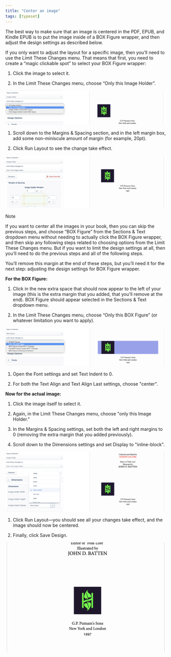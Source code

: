 ```yaml
---
title: "Center an image"
tags: [typeset]
---
```

 
<html><body><section data-type="chapter" class="hsecchapter" data-hederis-type="hsecchapter" id="center-an-image" data-pi-attrs="id: center-an-image; data-tags: typeset;" role="doc-chapter" data-tags="typeset" data-author-name=" " data-book-title=" " title="Center an image"><p class="hblkp" data-hederis-type="hblkp" id="p1D4Ia71b">The best way to make sure that an image is centered in the PDF, EPUB, and Kindle EPUB is to put the image inside of a BOX Figure wrapper, and then adjust the design settings as described below.</p><p class="hblkp" data-hederis-type="hblkp" id="pTzSBxguZ">If you only want to adjust the layout for a specific image, then you&#8217;ll need to use the Limit These Changes menu. That means that first, you need to create a &#8220;magic clickable spot&#8221; to select your BOX Figure wrapper:</p><ol class="hwprnumlist" data-hederis-type="hwprnumlist" id="p2cxHl2vN"><li class="hblkoli" data-hederis-type="hblkoli" id="liLn2XmI25"><p class="hblkoli" data-hederis-type="hblklip" id="pVSL2p0bK">Click the image to select it.</p></li><li class="hblkoli" data-hederis-type="hblkoli" id="libdWc407F"><p class="hblkoli" data-hederis-type="hblklip" id="pGzcrgvq9">In the Limit These Changes menu, choose &#8220;Only this Image Holder&#8221;.</p></li></ol><img data-hederis-type="hblkimg" class="hblkimg" id="pI5pT064A" src="/images/centerimg1.png" data-img-src="/images/centerimg1.png"/><ol class="hwprnumlist" data-hederis-type="hwprnumlist" id="pCEUB6d81"><li class="hblkoli" data-hederis-type="hblkoli" id="liHUlupqve"><p class="hblkoli" data-hederis-type="hblklip" id="p9myhTTzX">Scroll down to the Margins &amp; Spacing section, and in the left margin box, add some non-miniscule amount of margin (for example, 20pt).</p></li><li class="hblkoli" data-hederis-type="hblkoli" id="liUQscoQ6v"><p class="hblkoli" data-hederis-type="hblklip" id="pdk4pgn44">Click Run Layout to see the change take effect.</p></li></ol><img data-hederis-type="hblkimg" class="hblkimg" id="phsJer3DI" src="/images/centerimg2.png" data-img-src="/images/centerimg2.png"/><aside class="hwprbox box" data-hederis-type="hwprbox" id="pfFIEkquq" data-type="sidebar"><p class="hblktype" data-hederis-type="hblktype" id="pBWvsOdQz">Note</p><p class="hblkp" data-hederis-type="hblkp" id="pxznX5I03">If you want to center all the images in your book, then you can skip the previous steps, and choose &#8220;BOX Figure&#8221; from the Sections &amp; Text dropdown menu without needing to actually click the BOX Figure wrapper, and then skip any following steps related to choosing options from the Limit These Changes menu. But if you want to limit the design settings at all, then you&#8217;ll need to do the previous steps and all of the following steps.</p></aside><p class="hblkp" data-hederis-type="hblkp" id="pOvezRVga">You&#8217;ll remove this margin at the end of these steps, but you&#8217;ll need it for the next step: adjusting the design settings for BOX Figure wrapper.</p><p class="hblkp" data-hederis-type="hblkp" id="pwLsqbrL6"><strong data-hederis-type="hspanstrong" id="pUpa0nTiz">For the BOX Figure:</strong></p><ol class="hwprnumlist" data-hederis-type="hwprnumlist" id="pMI1pCk8V"><li class="hblkoli" data-hederis-type="hblkoli" id="liOWf7UVX0"><p class="hblkoli" data-hederis-type="hblklip" id="pNfx5qvIA">Click in the new extra space that should now appear to the left of your image (this is the extra margin that you added, that you&#8217;ll remove at the end). BOX Figure should appear selected in the Sections &amp; Text dropdown menu.</p></li><li class="hblkoli" data-hederis-type="hblkoli" id="liI5byMZA9"><p class="hblkoli" data-hederis-type="hblklip" id="pBtw9INuV">In the Limit These Changes menu, choose &#8220;Only this BOX Figure&#8221; (or whatever limitation you want to apply).</p></li></ol><img data-hederis-type="hblkimg" class="hblkimg" id="pbvXcpBCe" src="/images/centerimg3.png" data-img-src="/images/centerimg3.png"/><ol class="hwprnumlist" data-hederis-type="hwprnumlist" id="prkji7ezZ"><li class="hblkoli" data-hederis-type="hblkoli" id="liChHgRGvf"><p class="hblkoli" data-hederis-type="hblklip" id="pfPuBCgqg">Open the Font settings and set Text Indent to 0.</p></li><li class="hblkoli" data-hederis-type="hblkoli" id="li15zRUA66"><p class="hblkoli" data-hederis-type="hblklip" id="psAKHiTjS">For both the Text Align and Text Align Last settings, choose "center".</p></li></ol><p class="hblkp" data-hederis-type="hblkp" id="p5o4AaE3p"><strong class="hspanstrong" data-hederis-type="hspanstrong" id="pK7n607Ss">Now for the actual image:</strong></p><ol class="hwprnumlist" data-hederis-type="hwprnumlist" id="pRBLzhVHT"><li class="hblkoli" data-hederis-type="hblkoli" id="liqHphcWFR"><p class="hblkoli" data-hederis-type="hblklip" id="pzTHJ09lV">Click the image itself to select it.</p></li><li class="hblkoli" data-hederis-type="hblkoli" id="liycM2N3ox"><p class="hblkoli" data-hederis-type="hblklip" id="pnIktdSpo">Again, in the Limit These Changes menu, choose "only this Image Holder."</p></li><li class="hblkoli" data-hederis-type="hblkoli" id="liX1WVZduN"><p class="hblkoli" data-hederis-type="hblklip" id="pKR6SwG59">In the Margins &amp; Spacing settings, set both the left and right margins to 0 (removing the extra margin that you added previously).</p></li><li class="hblkoli" data-hederis-type="hblkoli" id="litUn4tmA9"><p class="hblkoli" data-hederis-type="hblklip" id="pq993Z68M">Scroll down to the Dimensions settings and set Display to "inline-block".</p></li></ol><img data-hederis-type="hblkimg" class="hblkimg" id="piomntDVw" src="/images/centerimg4.png" data-img-src="/images/centerimg4.png"/><ol class="hwprnumlist" data-hederis-type="hwprnumlist" id="pVXliCuy9"><li class="hblkoli" data-hederis-type="hblkoli" id="li0wdfZTwK"><p class="hblkoli" data-hederis-type="hblklip" id="p0NGzzfqf">Click Run Layout&#8212;you should see all your changes take effect, and the image should now be centered.</p></li><li class="hblkoli" data-hederis-type="hblkoli" id="liY2mzq1yW"><p class="hblkoli" data-hederis-type="hblklip" id="pL3nXA7EX">Finally, click Save Design.</p></li></ol><img data-hederis-type="hblkimg" class="hblkimg" id="p6JGcnOjl" src="/images/centerimg5.png" data-img-src="/images/centerimg5.png"/></section></body></html>
